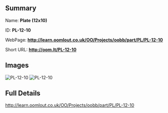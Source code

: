 

## Summary
 
Name: __Plate (12x10)__

ID: __PL-12-10__

WebPage: __http://learn.oomlout.co.uk/OO/Projects/oobb/part/PL/PL-12-10__

Short URL: __http://oom.lt/PL-12-10__


## Images
![PL-12-10](http://oomlout.com/oobb-gen/parts/PL/PL-12-10/PL-12-10_01_420.jpg)
![PL-12-10](http://oomlout.com/oobb-gen/parts/PL/PL-12-10/PL-12-10_420.png)




## Full Details

 http://learn.oomlout.co.uk/OO/Projects/oobb/part/PL/PL-12-10

